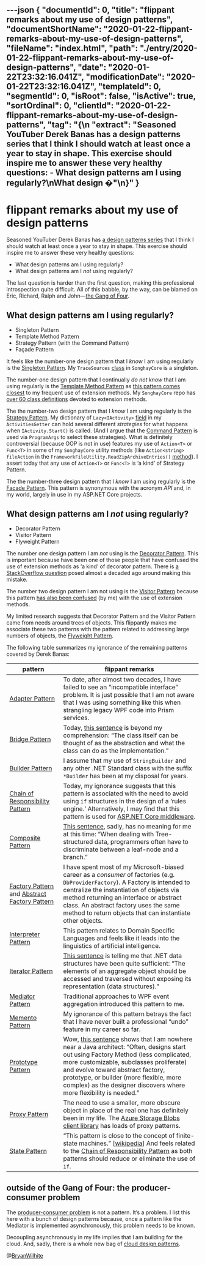 ---json
{
  "documentId": 0,
  "title": "flippant remarks about my use of design patterns",
  "documentShortName": "2020-01-22-flippant-remarks-about-my-use-of-design-patterns",
  "fileName": "index.html",
  "path": "./entry/2020-01-22-flippant-remarks-about-my-use-of-design-patterns",
  "date": "2020-01-22T23:32:16.041Z",
  "modificationDate": "2020-01-22T23:32:16.041Z",
  "templateId": 0,
  "segmentId": 0,
  "isRoot": false,
  "isActive": true,
  "sortOrdinal": 0,
  "clientId": "2020-01-22-flippant-remarks-about-my-use-of-design-patterns",
  "tag": "{\n  \"extract\": \"Seasoned YouTuber Derek Banas has a design patterns series that I think I should watch at least once a year to stay in shape. This exercise should inspire me to answer these very healthy questions: - What design patterns am I using regularly?\\nWhat design �\"\n}"
}
---

# flippant remarks about my use of design patterns

Seasoned YouTuber Derek Banas has [a design patterns series](https://www.youtube.com/playlist?list=PLF206E906175C7E07) that I think I should watch at least once a year to stay in shape. This exercise should inspire me to answer these very healthy questions:

- What design patterns am I using regularly?
- What design patterns am I _not_ using regularly?

The last question is harder than the first question, making this professional introspection quite difficult. All of this babble, by the way, can be blamed on Eric, Richard, Ralph and John—[the Gang of Four](https://en.wikipedia.org/wiki/Design_Patterns).

## What design patterns am I using regularly?

- Singleton Pattern
- Template Method Pattern
- Strategy Pattern (with the Command Pattern)
- Façade Pattern

It feels like the number-one design pattern that I _know_ I am using regularly is the [Singleton Pattern](https://www.youtube.com/watch?v=NZaXM67fxbs&list=PLF206E906175C7E07&index=8&t=0s). My `TraceSources` [class](https://github.com/BryanWilhite/SonghayCore/blob/master/SonghayCore/Diagnostics/TraceSources.cs) in `SonghayCore` is a singleton.

The number-one design pattern that I continually _do not know_ that I am using regularly is the [Template Method Pattern](https://www.youtube.com/watch?v=aR1B8MlwbRI&list=PLF206E906175C7E07&index=17&t=0s) as [this pattern comes closest](https://stackoverflow.com/a/6936197/22944) to my frequent use of extension methods. My `SonghayCore` repo has [over 60 class definitions](https://github.com/BryanWilhite/SonghayCore/tree/master/SonghayCore/Extensions) devoted to extension methods.

The the number-two design pattern that I _know_ I am using regularly is the [Strategy Pattern](https://www.youtube.com/watch?v=-NCgRD9-C6o&list=PLF206E906175C7E07&index=4&t=0s). My dictionary of `Lazy<IActivity>` [field](https://github.com/BryanWilhite/SonghayCore/blob/master/SonghayCore/Models/ActivitiesGetter.cs#L74) in my `ActivitiesGetter` can hold several different _strategies_ for what happens when `IActivity.Start()` is called. (And I argue that the [Command Pattern](https://www.youtube.com/watch?v=7Pj5kAhVBlg&list=PLF206E906175C7E07&index=13&t=0s) is used via `ProgramArgs` to select these strategies). What is definitely controversial (because OOP is not in use) features my use of `Action<T>` or `Func<T>` in some of my `SonghayCore` utility methods (like `Action<string> fileAction` in the `FrameworkFileUtility.ReadZipArchiveEntries()` [method](https://github.com/BryanWilhite/SonghayCore/blob/master/SonghayCore/FrameworkFileUtility.Compression.cs#L25)). I assert today that any use of `Action<T>` or `Func<T>` is ‘a kind’ of Strategy Pattern.

The the number-three design pattern that I _know_ I am using regularly is the [Façade Pattern](https://www.youtube.com/watch?v=B1Y8fcYrz5o&list=PLF206E906175C7E07&index=15&t=0s). This pattern is synonymous with the acronym _API_ and, in my world, largely in use in my ASP.NET Core projects.

## What design patterns am I _not_ using regularly?

- Decorator Pattern
- Visitor Pattern
- Flyweight Pattern

The number one design pattern I am _not_ using is the [Decorator Pattern](https://www.youtube.com/watch?v=j40kRwSm4VE&list=PLF206E906175C7E07&index=12&t=0s). This is important because have been one of those people that have confused the use of extension methods as ‘a kind’ of decorator pattern. There is [a StackOverflow question](https://stackoverflow.com/questions/4888116/the-decorator-pattern-extension-methods-in-c-sharp) posed almost a decaded ago around making this mistake.

The number two design pattern I am not using is the [Visitor Pattern](https://www.youtube.com/watch?v=pL4mOUDi54o&list=PLF206E906175C7E07&index=27&t=0s) because this pattern [has also been confused](https://stackoverflow.com/a/6935609/22944) (by me) with the use of extension methods.

My limited research suggests that Decorator Pattern and the Visitor Pattern came from needs around trees of objects. This flippantly makes me associate these two patterns with the pattern related to addressing large numbers of objects, the [Flyweight Pattern](https://www.youtube.com/watch?v=0vV-R2926ss&list=PLF206E906175C7E07&index=20&t=0s).

The following table summarizes my ignorance of the remaining patterns covered by Derek Banas:

pattern | flippant remarks
-- | --
[Adapter Pattern](https://www.youtube.com/watch?v=qG286LQM6BU&list=PLF206E906175C7E07&index=14&t=0s) | To date, after almost two decades, I have failed to see an “incompatible interface” problem. It is just possible that I am not aware that I was using something like this when strangling legacy WPF code into Prism services.
[Bridge Pattern](https://www.youtube.com/watch?v=9jIgSsIfh_8&list=PLF206E906175C7E07&index=16&t=0s) | Today, [this sentence](https://en.wikipedia.org/wiki/Bridge_pattern) is beyond my comprehension: “The class itself can be thought of as the abstraction and what the class can do as the implementation.”
[Builder Pattern](https://www.youtube.com/watch?v=9XnsOpjclUg&list=PLF206E906175C7E07&index=9&t=0s) | I assume that my use of `StringBuilder` and any other .NET Standard class with the suffix `*Builder` has been at my disposal for years.
[Chain of Responsibility Pattern](https://www.youtube.com/watch?v=jDX6x8qmjbA&list=PLF206E906175C7E07&index=23&t=0s) | Today, my ignorance suggests that this pattern is associated with the need to avoid using `if` structures in the design of a ‘rules engine.’ Alternatively, I may find that this pattern is used for [ASP.NET Core middleware](https://weblogs.asp.net/ricardoperes/dynamically-loading-middleware-in-asp-net-core).
[Composite Pattern](https://www.youtube.com/watch?v=2HUnoKyC9l0&list=PLF206E906175C7E07&index=19&t=0s) | [This sentence](https://en.wikipedia.org/wiki/Composite_pattern#Motivation), sadly, has no meaning for me at this time: “When dealing with Tree-structured data, programmers often have to discriminate between a leaf-node and a branch.”
[Factory Pattern](https://www.youtube.com/watch?v=ub0DXaeV6hA&list=PLF206E906175C7E07&index=6&t=0s) and [Abstract Factory Pattern](https://www.youtube.com/watch?v=xbjAsdAK4xQ&list=PLF206E906175C7E07&index=7&t=0s) | I have spent most of my Microsoft-biased career as a _consumer_ of factories (e.g. `DbProviderFactory`). A Factory is intended to centralize the instantiation of objects via method returning an interface or abstract class. An abstract factory uses the same method to return objects that can instantiate other objects.
[Interpreter Pattern](https://www.youtube.com/watch?v=6CVymSJQuJE&list=PLF206E906175C7E07&index=24&t=0s) | This pattern relates to Domain Specific Languages and feels like it leads into the linguistics of artificial intelligence.
[Iterator Pattern](https://www.youtube.com/watch?v=VKIzUuMdmag&list=PLF206E906175C7E07&index=18&t=0s) | [This sentence](https://en.wikipedia.org/wiki/Iterator_pattern#Overview) is telling me that .NET data structures have been quite sufficient: “The elements of an aggregate object should be accessed and traversed without exposing its representation (data structures).”
[Mediator Pattern](https://www.youtube.com/watch?v=8DxIpdKd41A&list=PLF206E906175C7E07&index=25&t=0s) | Traditional approaches to WPF event aggregation introduced this pattern to me.
[Memento Pattern](https://www.youtube.com/watch?v=jOnxYT8Iaoo&list=PLF206E906175C7E07&index=26&t=0s) | My ignorance of this pattern betrays the fact that I have never built a professional “undo” feature in my career so far.
[Prototype Pattern](https://www.youtube.com/watch?v=AFbZhRL0Uz8&list=PLF206E906175C7E07&index=10&t=0s) | Wow, [this sentence](https://en.wikipedia.org/wiki/Prototype_pattern#Rules_of_thumb) shows that I am nowhere near a Java architect: “Often, designs start out using Factory Method (less complicated, more customizable, subclasses proliferate) and evolve toward abstract factory, prototype, or builder (more flexible, more complex) as the designer discovers where more flexibility is needed.”
[Proxy Pattern](https://www.youtube.com/watch?v=cHg5bWW4nUI&list=PLF206E906175C7E07&index=22&t=0s) | The need to use a smaller, more obscure object in place of the real one has definitely been in my life. The [Azure Storage Blobs client library](https://github.com/Azure/azure-sdk-for-net/tree/master/sdk/storage/Azure.Storage.Blobs) has loads of proxy patterns.
[State Pattern](https://www.youtube.com/watch?v=MGEx35FjBuo&list=PLF206E906175C7E07&index=21&t=0s) | “This pattern is close to the concept of finite-state machines.” [[wikipedia](https://en.wikipedia.org/wiki/State_pattern)] And feels related to the [Chain of Responsibility Pattern](https://www.youtube.com/watch?v=jDX6x8qmjbA&list=PLF206E906175C7E07&index=23&t=0s) as both patterns should reduce or eliminate the use of `if`.

## outside of the Gang of Four: the producer-consumer problem

The [producer-consumer problem](https://en.wikipedia.org/wiki/Producer%E2%80%93consumer_problem) is not a pattern. It’s a problem. I list this here with a bunch of design patterns because, once a pattern like the Mediator is implemented asynchronously, this problem needs to be known.

Decoupling asynchronously in my life implies that I am building for the cloud. And, sadly, there is a whole new bag of [cloud design patterns](https://docs.microsoft.com/en-us/azure/architecture/patterns/#catalog-of-patterns).

@[BryanWilhite](https://twitter.com/BryanWilhite)
